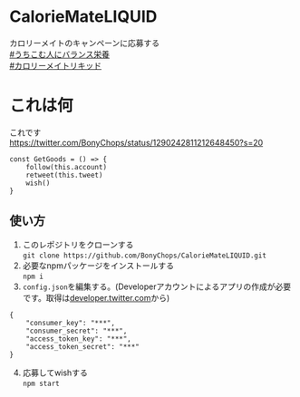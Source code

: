 # CalorieMateLIQUID
カロリーメイトのキャンペーンに応募する  
[#うちこむ人にバランス栄養](https://twitter.com/hashtag/%E3%81%86%E3%81%A1%E3%81%93%E3%82%80%E4%BA%BA%E3%81%AB%E3%83%90%E3%83%A9%E3%83%B3%E3%82%B9%E6%A0%84%E9%A4%8A)  
[#カロリーメイトリキッド](https://twitter.com/hashtag/%E3%82%AB%E3%83%AD%E3%83%AA%E3%83%BC%E3%83%A1%E3%82%A4%E3%83%88%E3%83%AA%E3%82%AD%E3%83%83%E3%83%89)

# これは何
これです  
https://twitter.com/BonyChops/status/1290242811212648450?s=20
```
const GetGoods = () => {
    follow(this.account)
    retweet(this.tweet)
    wish()
}
```
## 使い方
1. このレポジトリをクローンする  
`git clone https://github.com/BonyChops/CalorieMateLIQUID.git`
1. 必要なnpmパッケージをインストールする  
`npm i`
1. `config.json`を編集する。(Developerアカウントによるアプリの作成が必要です。取得は[developer.twitter.com](https://developer.twitter.com/)から)
```
{
    "consumer_key": "***",
    "consumer_secret": "***",
    "access_token_key": "***",
    "access_token_secret": "***"
}
```
4. 応募してwishする  
`npm start`
